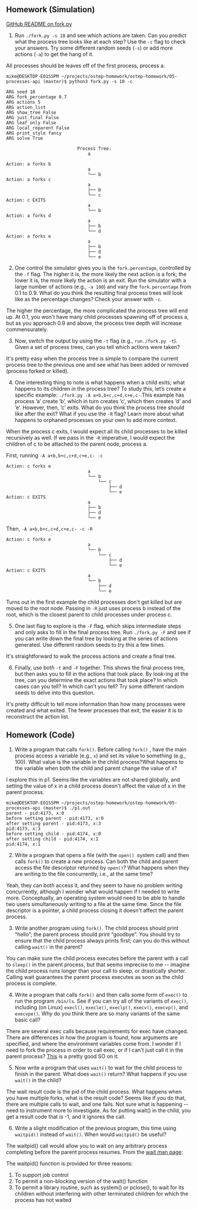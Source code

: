 ## Homework (Simulation)

[GitHub README on fork.py](https://github.com/remzi-arpacidusseau/ostep-homework/blob/master/cpu-api/README-fork.md)

1. Run `./fork.py -s 10` and see which actions are taken. Can you predict what the process tree looks like at each step? Use the `-c` flag to check your answers. Try some different random seeds (`-s`) or add more actions (`-a`) to get the hang of it.

All processes should be leaves off of the first process, process a.

```console
mike@DESKTOP-EO1SSPM ~/projects/ostep-homework/ostep-homework/05-processes-api (master)$ python3 fork.py -s 10 -c

ARG seed 10
ARG fork_percentage 0.7
ARG actions 5
ARG action_list
ARG show_tree False
ARG just_final False
ARG leaf_only False
ARG local_reparent False
ARG print_style fancy
ARG solve True

                           Process Tree:
                               a

Action: a forks b
                               a
                               └── b
Action: a forks c
                               a
                               ├── b
                               └── c
Action: c EXITS
                               a
                               └── b
Action: a forks d
                               a
                               ├── b
                               └── d
Action: a forks e
                               a
                               ├── b
                               ├── d
                               └── e
```

2. One control the simulator gives you is the `fork.percentage`, controlled by the `-f` flag. The higher it is, the more likely the next action is a fork; the lower it is, the more likely the action is an exit. Run the simulator with a large number of actions (e.g., `-a 100`) and vary the `fork.percentage` from 0.1 to 0.9. What do you think the resulting final process trees will look like as the percentage changes? Check your answer with `-c`.

The higher the percentage, the more complicated the process tree will end up. At 0.1, you won't have many child processes spawning off of process a, but as you approach 0.9 and above, the process tree depth will increase commensurately.

3. Now, switch the output by using the `-t` flag (e.g., `run./fork.py -t`). Given a set of process trees, can you tell which actions were taken?

It's pretty easy when the process tree is simple to compare the current process tree to the previous one and see what has been added or removed (process forked or killed).

4. One interesting thing to note is what happens when a child exits; what happens to its children in the process tree? To study this, let’s create a specific example: `./fork.py -A a+b,b+c,c+d,c+e,c-`.This example has process ’a’ create ’b’, which in turn creates ’c’, which then creates ’d’ and ’e’. However, then, ’c’ exits. What do you think the process tree should like after the exit? What if you use the `-R` flag? Learn more about what happens to orphaned processes on your own to add more context.

When the process c exits, I would expect all its child processes to be killed recursively as well. If we pass in the `-R` imperative, I would expect the children of c to be attached to the parent node, process a.

First, running `-A a+b,b+c,c+d,c+e,c- -c`

```console
Action: c forks e
                               a
                               └── b
                                   └── c
                                       ├── d
                                       └── e
Action: c EXITS
                               a
                               ├── b
                               ├── d
                               └── e
```

Then, `-A a+b,b+c,c+d,c+e,c- -c -R`

```console
Action: c forks e
                               a
                               └── b
                                   └── c
                                       ├── d
                                       └── e
Action: c EXITS
                               a
                               └── b
                                   ├── d
                                   └── e
```

Turns out in the first example the child processes don't get killed but are moved to the root node. Passing in `-R` just uses process b instead of the root, which is the closest parent to child processes under process c.

5. One last flag to explore is the `-F` flag, which skips intermediate steps and only asks to fill in the final process tree. Run `./fork.py -F` and see if you can write down the final tree by looking at the series of actions generated. Use different random seeds to try this a few times.

It's straightforward to walk the process actions and create a final tree.

6. Finally, use both `-t` and `-F` together. This shows the final process tree, but then asks you to fill in the actions that took place. By look-ing at the tree, can you determine the exact actions that took place? In which cases can you tell? In which can’t you tell? Try some different random seeds to delve into this question.

It's pretty difficult to tell more information than how many processes were created and what exited. The fewer processes that exit, the easier it is to reconstruct the action list.

## Homework (Code)
1. Write a program that calls `fork()`. Before calling `fork()` , have the main process access a variable (e.g., `x`) and set its value to something (e.g., 100). What value is the variable in the child process?What happens to the variable when both the child and parent change the value of x?

I explore this in p1. Seems like the variables are not shared globally, and setting the value of x in a child process doesn't affect the value of x in the parent process.

```console
mike@DESKTOP-EO1SSPM ~/projects/ostep-homework/ostep-homework/05-processes-api (master)$ ./p1.out
parent - pid:4173, x:0
before setting parent - pid:4173, x:0
after setting parent - pid:4173, x:3
pid:4173, x:3
before setting child - pid:4174, x:0
after setting child - pid:4174, x:1
pid:4174, x:1
```

2. Write a program that opens a file (with the `open() `system call) and then calls `fork()` to create a new process. Can both the child and parent access the file descriptor returned by `open()`? What happens when they are writing to the file concurrently, i.e., at the same time?

Yeah, they can both access it, and they seem to have no problem writing concurrently, although I wonder what would happen if I needed to write more. Conceptually, an operating system would need to be able to handle two users simultaneously writing to a file at the same time. Since the file descriptor is a pointer, a child process closing it doesn't affect the parent process.

3. Write another program using `fork()`. The child process should print “hello”; the parent process should print “goodbye”. You should try to ensure that the child process always prints first; can you do this without calling `wait()` in the parent?

You can make sure the child process executes before the parent with a call to `sleep()` in the parent process, but that seems imprecise to me -- imagine the child process runs longer than your call to sleep, or drastically shorter. Calling wait guarantees the parent process executes as soon as the child process is complete.

4. Write a program that calls `fork()` and then calls some form of `exec()` to run the program `/bin/ls`. See if you can try all of the variants of `exec()`, including (on Linux) `execl()`, `execle()`, `execlp()`, `execv()`, `execvp()`, and `execvpe()`.  Why do you think there are so many variants of the same basic call?

There are several exec calls because requirements for exec have changed. There are differences in how the program is found, how arguments are specified, and where the environment variables come from. I wonder if I need to fork the process in order to call exec, or if I can't just call it in the parent process? [This](https://stackoverflow.com/questions/1653340/differences-between-fork-and-exec) is a pretty good SO on it.

5. Now write a program that uses `wait()` to wait for the child process to finish in the parent. What does `wait()` return? What happens if you use `wait()` in the child?

The wait result code is the pid of the child process. What happens when you have multiple forks, what is the result code? Seems like if you do that, there are multiple calls to wait, and one fails. Not sure what is happening -- need to instrument more to investigate. As for putting wait() in the child, you get a result code that is -1, and it ignores the call.

6. Write a slight modification of the previous program, this time using `waitpid()` instead of `wait()`. When would `waitpid()` be useful?

The waitpid() call would allow you to wait on any arbitrary process completing before the parent process resumes. From the [wait man page](https://linux.die.net/man/3/waitpid):

The waitpid() function is provided for three reasons:
  1. To support job control
  2. To permit a non-blocking version of the wait() function
  3. To permit a library routine, such as system() or pclose(), to wait for its children without interfering with other terminated children for which the process has not waited
